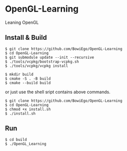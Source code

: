# OpenGL-Learning

Leaning OpenGL

## Install & Build

```console
$ git clone https://github.com/BowiEgo/OpenGL-Learning
$ cd OpenGL-Learning
$ git submodule update --init --recursive
$ ./tools/vcpkg/bootstrap-vcpkg.sh
$ ./tools/vcpkg/vcpkg install
```

```console
$ mkdir build
$ cmake -S . -B build
$ cmake --build build
```

or just use the shell sript contains above commands.

```console
$ git clone https://github.com/BowiEgo/OpenGL-Learning
$ cd OpenGL-Learning
$ chmod +x install.sh
$ ./install.sh
```

## Run

```console
$ cd build
$ ./OpenGL_Learning
```
